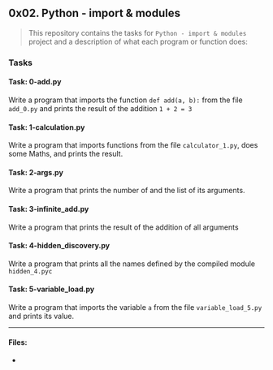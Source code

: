 ## 0x02. Python - import & modules

> This repository contains the tasks for `Python - import & modules` project and a description of what each program or function does:

### Tasks

#### Task: 0-add.py
Write a program that imports the function `def add(a, b):` from the file `add_0.py` and prints the result of the addition `1 + 2 = 3`

#### Task: 1-calculation.py
Write a program that imports functions from the file `calculator_1.py`, does some Maths, and prints the result.

#### Task: 2-args.py
Write a program that prints the number of and the list of its arguments.

#### Task: 3-infinite_add.py
Write a program that prints the result of the addition of all arguments

#### Task: 4-hidden_discovery.py
Write a program that prints all the names defined by the compiled module `hidden_4.pyc`

#### Task: 5-variable_load.py
Write a program that imports the variable `a` from the file `variable_load_5.py` and prints its value.


___

#### Files:

* []()


